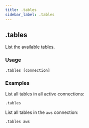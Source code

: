 ```yaml
---
title: .tables
sidebar_label: .tables
---
```


## .tables

List the available tables.

### Usage
```
.tables [connection]
```

### Examples
List all tables in all active connections:
```
.tables
```

List all tables in the `aws` connection:
```
.tables aws
```